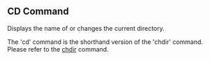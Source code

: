## CD Command
Displays the name of or changes the current directory.

The 'cd' command is the shorthand version of the 'chdir' command.  
Please refer to the [chdir](chdir.md) command.
